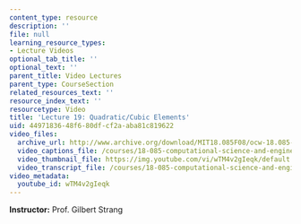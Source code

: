 ```yaml
---
content_type: resource
description: ''
file: null
learning_resource_types:
- Lecture Videos
optional_tab_title: ''
optional_text: ''
parent_title: Video Lectures
parent_type: CourseSection
related_resources_text: ''
resource_index_text: ''
resourcetype: Video
title: 'Lecture 19: Quadratic/Cubic Elements'
uid: 44971836-48f6-80df-cf2a-aba81c819622
video_files:
  archive_url: http://www.archive.org/download/MIT18.085F08/ocw-18.085-f08-lec19_300k.mp4
  video_captions_file: /courses/18-085-computational-science-and-engineering-i-fall-2008/255fe14d218459dd922f1539eff0e6d2_wTM4v2gIeqk.vtt
  video_thumbnail_file: https://img.youtube.com/vi/wTM4v2gIeqk/default.jpg
  video_transcript_file: /courses/18-085-computational-science-and-engineering-i-fall-2008/290145823303fe0446587034ac2e3750_wTM4v2gIeqk.pdf
video_metadata:
  youtube_id: wTM4v2gIeqk
---
```


**Instructor:** Prof. Gilbert Strang